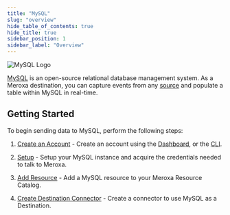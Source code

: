 ```yaml
---
title: "MySQL"
slug: "overview"
hide_table_of_contents: true
hide_title: true
sidebar_position: 1
sidebar_label: "Overview"
---
```


<div style={{ textAlign: "center" }}>
  <img alt="MySQL Logo" style={{ maxWidth: "500px" }} src="/images/resources/mysql.png" />
</div>

[MySQL](https://www.mysql.com/) is an open-source relational database management system. As a Meroxa destination, you can capture events from any [source](/docs/sources/overview) and populate a table within MySQL in real-time.

## Getting Started

To begin sending data to MySQL, perform the following steps:

1. [Create an Account](http://dashboard.meroxa.io/) - Create an account using the [Dashboard](http://dashboard.meroxa.io/), or the [CLI](/cli/installation-guide).
   
2. [Setup](/docs/destinations/mysql/setup/overview) - Setup your MySQL instance and acquire the credentials needed to talk to Meroxa.

3. [Add Resource](/docs/sources/mysql/add-resource) - Add a MySQL resource to your Meroxa Resource Catalog.

4. [Create Destination Connector](docs/sources/mysql/create-connector) - Create a connector to use MySQL as a Destination.


